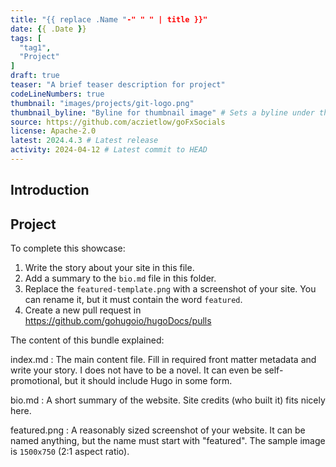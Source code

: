 ```yaml
---
title: "{{ replace .Name "-" " " | title }}"
date: {{ .Date }}
tags: [
  "tag1",
  "Project"
]
draft: true
teaser: "A brief teaser description for project"
codeLineNumbers: true
thumbnail: "images/projects/git-logo.png"
thumbnail_byline: "Byline for thumbnail image" # Sets a byline under the thumbnail image
source: https://github.com/aczietlow/goFxSocials
license: Apache-2.0
latest: 2024.4.3 # Latest release
activity: 2024-04-12 # Latest commit to HEAD
---
```


## Introduction

## Project

To complete this showcase:

1. Write the story about your site in this file.
2. Add a summary to the `bio.md` file in this folder.
3. Replace the `featured-template.png` with a screenshot of your site. You can rename it, but it must contain the word `featured`.
4. Create a new pull request in https://github.com/gohugoio/hugoDocs/pulls

The content of this bundle explained:

index.md
: The main content file. Fill in required front matter metadata and write your story. I does not have to be a novel. It can even be self-promotional, but it should include Hugo in some form.

bio.md
: A short summary of the website. Site credits (who built it) fits nicely here.

featured.png
: A reasonably sized screenshot of your website. It can be named anything, but the name must start with "featured". The sample image is `1500x750` (2:1 aspect ratio).
